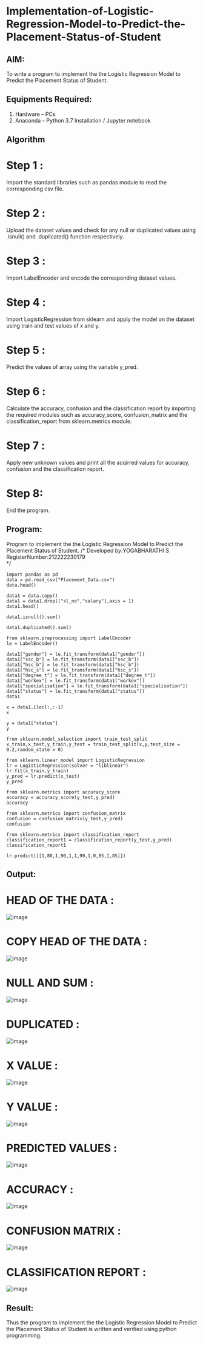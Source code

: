 # Implementation-of-Logistic-Regression-Model-to-Predict-the-Placement-Status-of-Student

## AIM:
To write a program to implement the the Logistic Regression Model to Predict the Placement Status of Student.

## Equipments Required:
1. Hardware – PCs
2. Anaconda – Python 3.7 Installation / Jupyter notebook

## Algorithm
# Step 1 :
Import the standard libraries such as pandas module to read the corresponding csv file.
# Step 2 :
Upload the dataset values and check for any null or duplicated values using .isnull() and .duplicated() function respectively.
# Step 3 :
Import LabelEncoder and encode the corresponding dataset values.
# Step 4 :
Import LogisticRegression from sklearn and apply the model on the dataset using train and test values of x and y.
# Step 5 :
Predict the values of array using the variable y_pred.
# Step 6 :
Calculate the accuracy, confusion and the classification report by importing the required modules such as accuracy_score, confusion_matrix and the classification_report from sklearn.metrics module.
# Step 7 :
Apply new unknown values and print all the acqirred values for accuracy, confusion and the classification report.
# Step 8:
End the program.

## Program:

Program to implement the the Logistic Regression Model to Predict the Placement Status of Student.
/*
Developed by:YOGABHARATHI S  
RegisterNumber:212222230179  
*/
```
import pandas as pd
data = pd.read_csv("Placement_Data.csv")
data.head()

data1 = data.copy()
data1 = data1.drop(["sl_no","salary"],axis = 1)
data1.head()

data1.isnull().sum()

data1.duplicated().sum()

from sklearn.preprocessing import LabelEncoder
le = LabelEncoder()

data1["gender"] = le.fit_transform(data1["gender"])
data1["ssc_b"] = le.fit_transform(data1["ssc_b"])
data1["hsc_b"] = le.fit_transform(data1["hsc_b"])
data1["hsc_s"] = le.fit_transform(data1["hsc_s"])
data1["degree_t"] = le.fit_transform(data1["degree_t"])
data1["workex"] = le.fit_transform(data1["workex"])
data1["specialisation"] = le.fit_transform(data1["specialisation"])
data1["status"] = le.fit_transform(data1["status"])
data1

x = data1.iloc[:,:-1]
x

y = data1["status"]
y

from sklearn.model_selection import train_test_split
x_train,x_test,y_train,y_test = train_test_split(x,y,test_size = 0.2,random_state = 0)

from sklearn.linear_model import LogisticRegression
lr = LogisticRegression(solver = "liblinear")
lr.fit(x_train,y_train)
y_pred = lr.predict(x_test)
y_pred

from sklearn.metrics import accuracy_score
accuracy = accuracy_score(y_test,y_pred)
accuracy

from sklearn.metrics import confusion_matrix
confusion = confusion_matrix(y_test,y_pred)
confusion

from sklearn.metrics import classification_report
classification_report1 = classification_report(y_test,y_pred)
classification_report1

lr.predict([[1,80,1,90,1,1,90,1,0,85,1,85]])
```
## Output:
# HEAD OF THE DATA :
![image](https://github.com/Yogabharathi3/Implementation-of-Logistic-Regression-Model-to-Predict-the-Placement-Status-of-Student/assets/118899387/b4e7913f-e49e-4c66-8c1d-77879d8cae1d)

# COPY HEAD OF THE DATA :
![image](https://github.com/Yogabharathi3/Implementation-of-Logistic-Regression-Model-to-Predict-the-Placement-Status-of-Student/assets/118899387/74bca33d-99dd-4a38-9254-480e94022eea)

# NULL AND SUM :
![image](https://github.com/Yogabharathi3/Implementation-of-Logistic-Regression-Model-to-Predict-the-Placement-Status-of-Student/assets/118899387/6c4eb879-c0bb-43d8-aa59-06fbd2479e77)

# DUPLICATED :
![image](https://github.com/Yogabharathi3/Implementation-of-Logistic-Regression-Model-to-Predict-the-Placement-Status-of-Student/assets/118899387/6aff512a-e6b3-4deb-b740-dde7aab67745)

# X VALUE :
![image](https://github.com/Yogabharathi3/Implementation-of-Logistic-Regression-Model-to-Predict-the-Placement-Status-of-Student/assets/118899387/22995262-8589-48e3-b7a4-633979dcaabb)

# Y VALUE :
![image](https://github.com/Yogabharathi3/Implementation-of-Logistic-Regression-Model-to-Predict-the-Placement-Status-of-Student/assets/118899387/f3fa0ed6-e76a-40e2-8b08-03c2f0b62e89)

# PREDICTED VALUES :
![image](https://github.com/Yogabharathi3/Implementation-of-Logistic-Regression-Model-to-Predict-the-Placement-Status-of-Student/assets/118899387/cdbd19cf-eba7-43b5-b886-60582b949b99)

# ACCURACY :
![image](https://github.com/Yogabharathi3/Implementation-of-Logistic-Regression-Model-to-Predict-the-Placement-Status-of-Student/assets/118899387/3c2cd284-8581-4f2f-857a-d64bdd136f2e)

# CONFUSION MATRIX :
![image](https://github.com/Yogabharathi3/Implementation-of-Logistic-Regression-Model-to-Predict-the-Placement-Status-of-Student/assets/118899387/eedc2fc7-4019-4343-a877-b6f3865a9424)

# CLASSIFICATION REPORT :
![image](https://github.com/Yogabharathi3/Implementation-of-Logistic-Regression-Model-to-Predict-the-Placement-Status-of-Student/assets/118899387/16f224ee-e1fc-44c5-a0e9-e03edfe873a4)

## Result:
Thus the program to implement the the Logistic Regression Model to Predict the Placement Status of Student is written and verified using python programming.
